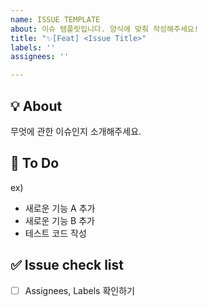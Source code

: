 ```yaml
---
name: ISSUE TEMPLATE
about: 이슈 템플릿입니다. 양식에 맞춰 작성해주세요!
title: "✨[Feat] <Issue Title>"
labels: ''
assignees: ''

---
```


## 💡 About
무엇에 관한 이슈인지 소개해주세요.

## 📝 To Do
ex)
- 새로운 기능 A 추가
- 새로운 기능 B 추가
- 테스트 코드 작성

## ✅ Issue check list
- [ ] Assignees, Labels 확인하기
